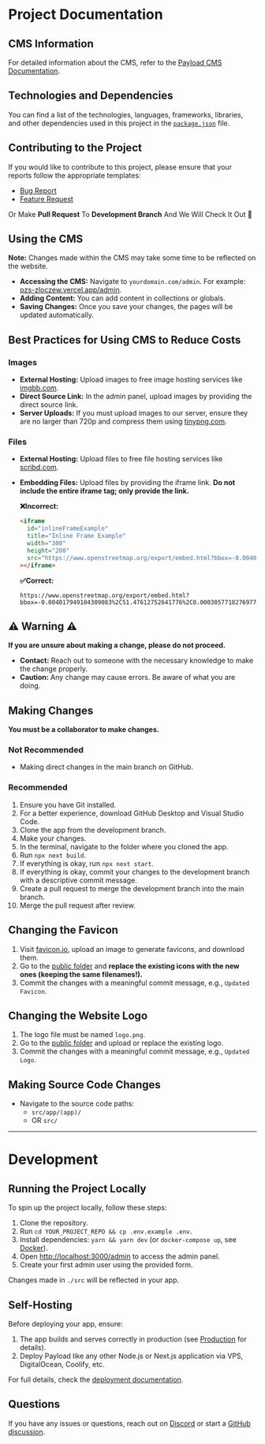 # Project Documentation

## CMS Information

For detailed information about the CMS, refer to the [Payload CMS Documentation](https://payloadcms.com/docs/).

## Technologies and Dependencies

You can find a list of the technologies, languages, frameworks, libraries, and other dependencies used in this project in the [`package.json`](./package.json) file.

## Contributing to the Project

If you would like to contribute to this project, please ensure that your reports follow the appropriate templates:

- [Bug Report](./.github/ISSUE_TEMPLATE/bug_report.md)
- [Feature Request](./.github/ISSUE_TEMPLATE/feature_request.md)

Or Make **Pull Request** To **Development Branch** And We Will Check It Out 🚀

## Using the CMS

**Note:** Changes made within the CMS may take some time to be reflected on the website.

- **Accessing the CMS:** Navigate to `yourdomain.com/admin`. For example: [pzs-zloczew.vercel.app/admin](https://pzs-zloczew.vercel.app/admin).
- **Adding Content:** You can add content in collections or globals.
- **Saving Changes:** Once you save your changes, the pages will be updated automatically.

## Best Practices for Using CMS to Reduce Costs

### Images

- **External Hosting:** Upload images to free image hosting services like [imgbb.com](https://imgbb.com/).
- **Direct Source Link:** In the admin panel, upload images by providing the direct source link.
- **Server Uploads:** If you must upload images to our server, ensure they are no larger than 720p and compress them using [tinypng.com](https://tinypng.com/).

### Files

- **External Hosting:** Upload files to free file hosting services like [scribd.com](https://www.scribd.com).
- **Embedding Files:** Upload files by providing the iframe link. **Do not include the entire iframe tag; only provide the link.**

  **❌Incorrect:**

  ```html
  <iframe
    id="inlineFrameExample"
    title="Inline Frame Example"
    width="300"
    height="200"
    src="https://www.openstreetmap.org/export/embed.html?bbox=-0.004017949104309083%2C51.47612752641776%2C0.00030577182769775396%2C51.478569861898606&layer=mapnik"
  ></iframe>
  ```

  **✅Correct:**

  ```
  https://www.openstreetmap.org/export/embed.html?bbox=-0.004017949104309083%2C51.47612752641776%2C0.00030577182769775396%2C51.478569861898606&layer=mapnik
  ```

## ⚠️ Warning ⚠️

**If you are unsure about making a change, please do not proceed.**

- **Contact:** Reach out to someone with the necessary knowledge to make the change properly.
- **Caution:** Any change may cause errors. Be aware of what you are doing.

## Making Changes

**You must be a collaborator to make changes.**

### Not Recommended

- Making direct changes in the main branch on GitHub.

### Recommended

1. Ensure you have Git installed.
2. For a better experience, download GitHub Desktop and Visual Studio Code.
3. Clone the app from the development branch.
4. Make your changes.
5. In the terminal, navigate to the folder where you cloned the app.
6. Run `npx next build`.
7. If everything is okay, run `npx next start`.
8. If everything is okay, commit your changes to the development branch with a descriptive commit message.
9. Create a pull request to merge the development branch into the main branch.
10. Merge the pull request after review.

## Changing the Favicon

1. Visit [favicon.io](https://favicon.io/favicon-converter/), upload an image to generate favicons, and download them.
2. Go to the [public folder](/public) and **replace the existing icons with the new ones (keeping the same filenames!).**
3. Commit the changes with a meaningful commit message, e.g., `Updated Favicon`.

## Changing the Website Logo

1. The logo file must be named `logo.png`.
2. Go to the [public folder](/public) and upload or replace the existing logo.
3. Commit the changes with a meaningful commit message, e.g., `Updated Logo`.

## Making Source Code Changes

- Navigate to the source code paths:
  - `src/app/(app)/`
  - OR `src/`

---

# Development

## Running the Project Locally

To spin up the project locally, follow these steps:

1. Clone the repository.
2. Run `cd YOUR_PROJECT_REPO && cp .env.example .env`.
3. Install dependencies: `yarn && yarn dev` (or `docker-compose up`, see [Docker](#docker)).
4. Open [http://localhost:3000/admin](http://localhost:3000/admin) to access the admin panel.
5. Create your first admin user using the provided form.

Changes made in `./src` will be reflected in your app.

## Self-Hosting

Before deploying your app, ensure:

1. The app builds and serves correctly in production (see [Production](#production) for details).
2. Deploy Payload like any other Node.js or Next.js application via VPS, DigitalOcean, Coolify, etc.

For full details, check the [deployment documentation](https://payloadcms.com/docs/production/deployment).

## Questions

If you have any issues or questions, reach out on [Discord](https://discord.com/invite/payload) or start a [GitHub discussion](https://github.com/payloadcms/payload/discussions).
